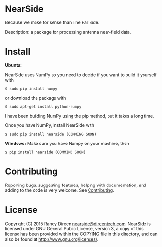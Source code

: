 NearSide
========
Because we make for sense than The Far Side.

Description: a package for processing antenna near-field data.

Install
=======

**Ubuntu:**

NearSide uses NumPy so you need to decide if you want to build it yourself with

    $ sudo pip install numpy

or download the package with

    $ sudo apt-get install python-numpy

I have been building NumPy using the pip method, but it takes a long time. 

Once you have NumPy, install NearSide with 

    $ sudo pip install nearside (COMMING SOON)
    
**Windows:**
Make sure you have Numpy on your machine, then

    $ pip install nearside (COMMING SOON)


Contributing
============
Reporting bugs, suggesting features, helping with documentation, and adding to the code is very welcome. See
[Contributing](CONTRIBUTING.md). 

License
=======

Copyright (C) 2015  Randy Direen <nearside@direentech.com>.
NearSide is licensed under GNU General Public License, version 3, a copy of this license has been provided within the COPYING file in this directory, and can also be found at <http://www.gnu.org/licenses/>.
 
